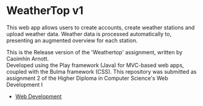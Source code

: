 # WeatherTop v1
This web app allows users to create accounts, create weather stations and upload weather data.
Weather data is processed automatically to, presenting an augmented overview for each station.

This is the Release version of the 'Weathertop' assignment, written by Caoimhín Arnott.  
Developed using the Play framework (Java) for MVC-based web apps, coupled with the Bulma framework (CSS).
This repository was submitted as assignment 2 of the Higher Diploma in Computer Science's Web Development I
- [Web Development](https://reader.tutors.dev/course/wit-hdip-comp-sci-2023-web-dev-1)
